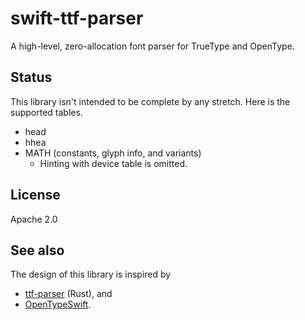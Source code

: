 # swift-ttf-parser

A high-level, zero-allocation font parser for TrueType and OpenType.

## Status

This library isn't intended to be complete by any stretch. Here is the supported tables.

* head
* hhea
* MATH (constants, glyph info, and variants)
    * Hinting with device table is omitted.

## License

Apache 2.0

## See also

The design of this library is inspired by 
- [ttf-parser](https://github.com/RazrFalcon/ttf-parser/tree/master) (Rust), and 
- [OpenTypeSwift](https://github.com/mossprescott/OpenTypeSwift).
